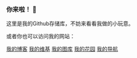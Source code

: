 ### 你来啦！ 👋

这里是我的Github存储库，不妨来看看我做的小玩意。

或者你也可以访问我的网站：

[我的博客](https://obscurefreeman.netlify.app/)
[我的维基](https://sourcewiki.netlify.app/)
[我的图库](https://obscureimage.netlify.app/)
[我的花园](https://obscuregarden.netlify.app/)
[我的导航](https://obscurenav.netlify.app/)



<!--
**obscurefreeman/obscurefreeman** is a ✨ _special_ ✨ repository because its `README.md` (this file) appears on your GitHub profile.

Here are some ideas to get you started:

- 🔭 I’m currently working on ...
- 🌱 I’m currently learning ...
- 👯 I’m looking to collaborate on ...
- 🤔 I’m looking for help with ...
- 💬 Ask me about ...
- 📫 How to reach me: ...
- 😄 Pronouns: ...
- ⚡ Fun fact: ...
-->
